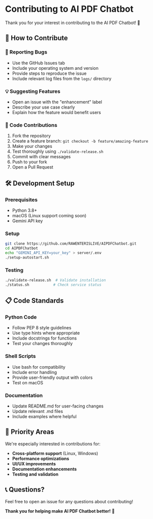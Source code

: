 # Contributing to AI PDF Chatbot

Thank you for your interest in contributing to the AI PDF Chatbot! 🎉

## 🚀 How to Contribute

### 🐛 Reporting Bugs
- Use the GitHub Issues tab
- Include your operating system and version
- Provide steps to reproduce the issue
- Include relevant log files from the `logs/` directory

### 💡 Suggesting Features
- Open an issue with the "enhancement" label
- Describe your use case clearly
- Explain how the feature would benefit users

### 🔧 Code Contributions
1. Fork the repository
2. Create a feature branch: `git checkout -b feature/amazing-feature`
3. Make your changes
4. Test thoroughly using `./validate-release.sh`
5. Commit with clear messages
6. Push to your fork
7. Open a Pull Request

## 🛠️ Development Setup

### Prerequisites
- Python 3.8+
- macOS (Linux support coming soon)
- Gemini API key

### Setup
```bash
git clone https://github.com/RAWENTERISLIVE/AIPDFChatbot.git
cd AIPDFChatbot
echo "GEMINI_API_KEY=your_key" > server/.env
./setup-autostart.sh
```

### Testing
```bash
./validate-release.sh  # Validate installation
./status.sh           # Check service status
```

## 📋 Code Standards

### Python Code
- Follow PEP 8 style guidelines
- Use type hints where appropriate
- Include docstrings for functions
- Test your changes thoroughly

### Shell Scripts
- Use bash for compatibility
- Include error handling
- Provide user-friendly output with colors
- Test on macOS

### Documentation
- Update README.md for user-facing changes
- Update relevant .md files
- Include examples where helpful

## 🎯 Priority Areas

We're especially interested in contributions for:
- **Cross-platform support** (Linux, Windows)
- **Performance optimizations**
- **UI/UX improvements**
- **Documentation enhancements**
- **Testing and validation**

## 📞 Questions?

Feel free to open an issue for any questions about contributing!

**Thank you for helping make AI PDF Chatbot better!** 🙏
